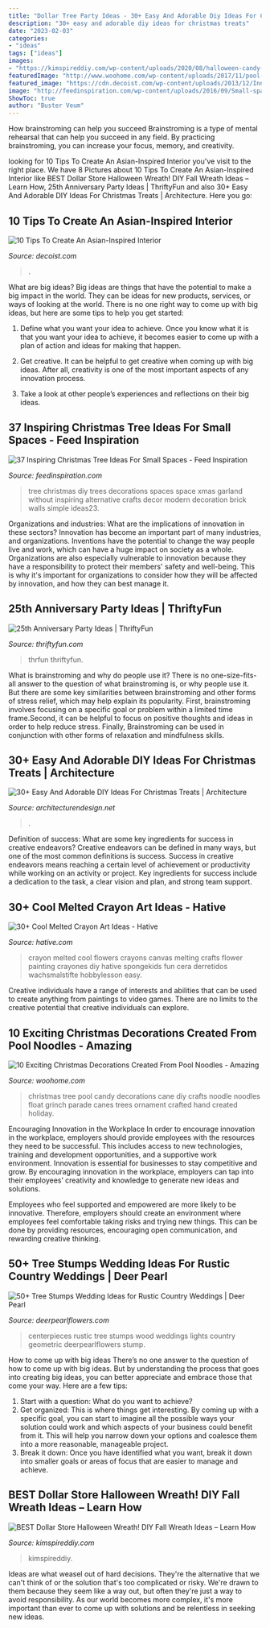 ```yaml
---
title: "Dollar Tree Party Ideas - 30+ Easy And Adorable Diy Ideas For Christmas Treats"
description: "30+ easy and adorable diy ideas for christmas treats"
date: "2023-02-03"
categories:
- "ideas"
tags: ["ideas"]
images:
- "https://kimspireddiy.com/wp-content/uploads/2020/08/halloween-candy-wreath-1-1.jpg"
featuredImage: "http://www.woohome.com/wp-content/uploads/2017/11/pool-noodle-projects-for-christmas-4.jpg"
featured_image: "https://cdn.decoist.com/wp-content/uploads/2013/12/Innoavatine-DIY-Oriental-decor-ideas.jpg"
image: "http://feedinspiration.com/wp-content/uploads/2016/09/Small-space-wall-Christmas-tree.jpg"
ShowToc: true
author: "Buster Veum"
---
```



How brainstroming can help you succeed
Brainstroming is a type of mental rehearsal that can help you succeed in any field. By practicing brainstroming, you can increase your focus, memory, and creativity.

	

		
looking for 10 Tips To Create An Asian-Inspired Interior you've visit to the right place. We have 8 Pictures about 10 Tips To Create An Asian-Inspired Interior like BEST Dollar Store Halloween Wreath! DIY Fall Wreath Ideas – Learn How, 25th Anniversary Party Ideas | ThriftyFun and also 30+ Easy And Adorable DIY Ideas For Christmas Treats | Architecture. Here you go:
		
    
## 10 Tips To Create An Asian-Inspired Interior

<img loading=lazy src="https://cdn.decoist.com/wp-content/uploads/2013/12/Innoavatine-DIY-Oriental-decor-ideas.jpg" onerror="this.onerror=null;this.src='https://tse1.mm.bing.net/th?id=OIP.NalTaUR8gxoaQuPbGhbJNAHaKP&amp;pid=15.1';" alt="10 Tips To Create An Asian-Inspired Interior">

_Source: decoist.com_

>. 

	

What are big ideas?
Big ideas are things that have the potential to make a big impact in the world. They can be ideas for new products, services, or ways of looking at the world. There is no one right way to come up with big ideas, but here are some tips to help you get started:
1. Define what you want your idea to achieve. Once you know what it is that you want your idea to achieve, it becomes easier to come up with a plan of action and ideas for making that happen.

2. Get creative. It can be helpful to get creative when coming up with big ideas. After all, creativity is one of the most important aspects of any innovation process.

3. Take a look at other people’s experiences and reflections on their big ideas.

    
## 37 Inspiring Christmas Tree Ideas For Small Spaces - Feed Inspiration

<img loading=lazy src="http://feedinspiration.com/wp-content/uploads/2016/09/Small-space-wall-Christmas-tree.jpg" onerror="this.onerror=null;this.src='https://tse1.mm.bing.net/th?id=OIP.I9gE8aXZvqLgixBAJcDCegHaJ6&amp;pid=15.1';" alt="37 Inspiring Christmas Tree Ideas For Small Spaces - Feed Inspiration">

_Source: feedinspiration.com_

>tree christmas diy trees decorations spaces space xmas garland without inspiring alternative crafts decor modern decoration brick walls simple ideas23. 

	

Organizations and industries: What are the implications of innovation in these sectors?
Innovation has become an important part of many industries, and organizations. Inventions have the potential to change the way people live and work, which can have a huge impact on society as a whole. Organizations are also especially vulnerable to innovation because they have a responsibility to protect their members' safety and well-being. This is why it's important for organizations to consider how they will be affected by innovation, and how they can best manage it.

    
## 25th Anniversary Party Ideas | ThriftyFun

<img loading=lazy src="https://img.thrfun.com/img/003/237/memorytree2_l.jpg" onerror="this.onerror=null;this.src='https://tse2.mm.bing.net/th?id=OIP.J5vKZ4D_9nKikcJH1wBDrgHaKu&amp;pid=15.1';" alt="25th Anniversary Party Ideas | ThriftyFun">

_Source: thriftyfun.com_

>thrfun thriftyfun. 

	

What is brainstroming and why do people use it?
There is no one-size-fits-all answer to the question of what brainstroming is, or why people use it. But there are some key similarities between brainstroming and other forms of stress relief, which may help explain its popularity. First, brainstroming involves focusing on a specific goal or problem within a limited time frame.Second, it can be helpful to focus on positive thoughts and ideas in order to help reduce stress. Finally, Brainstroming can be used in conjunction with other forms of relaxation and mindfulness skills.

    
## 30+ Easy And Adorable DIY Ideas For Christmas Treats | Architecture

<img loading=lazy src="https://cdn.architecturendesign.net/wp-content/uploads/2014/11/AD-DIY-Christmas-Treats-Anyone-Can-Make-25.jpg" onerror="this.onerror=null;this.src='https://tse3.mm.bing.net/th?id=OIP.RpPx8ERTjusPXIb6qPwjqQHaHa&amp;pid=15.1';" alt="30+ Easy And Adorable DIY Ideas For Christmas Treats | Architecture">

_Source: architecturendesign.net_

>. 

	

Definition of success: What are some key ingredients for success in creative endeavors?
Creative endeavors can be defined in many ways, but one of the most common definitions is success. Success in creative endeavors means reaching a certain level of achievement or productivity while working on an activity or project. Key ingredients for success include a dedication to the task, a clear vision and plan, and strong team support.

    
## 30+ Cool Melted Crayon Art Ideas - Hative

<img loading=lazy src="https://hative.com/wp-content/uploads/2014/04/melted-crayon-art/15-flowers.jpg" onerror="this.onerror=null;this.src='https://tse4.mm.bing.net/th?id=OIP.p_TA_XRZ23g6XZfcSJzzNwHaJ6&amp;pid=15.1';" alt="30+ Cool Melted Crayon Art Ideas - Hative">

_Source: hative.com_

>crayon melted cool flowers crayons canvas melting crafts flower painting crayones diy hative spongekids fun cera derretidos wachsmalstifte hobbylesson easy. 

	

Creative individuals have a range of interests and abilities that can be used to create anything from paintings to video games. There are no limits to the creative potential that creative individuals can explore.

    
## 10 Exciting Christmas Decorations Created From Pool Noodles - Amazing

<img loading=lazy src="http://www.woohome.com/wp-content/uploads/2017/11/pool-noodle-projects-for-christmas-4.jpg" onerror="this.onerror=null;this.src='https://tse4.mm.bing.net/th?id=OIP.cj1aqKVhHVu8nPQTrZ6CmQHaJ4&amp;pid=15.1';" alt="10 Exciting Christmas Decorations Created From Pool Noodles - Amazing">

_Source: woohome.com_

>christmas tree pool candy decorations cane diy crafts noodle noodles float grinch parade canes trees ornament crafted hand created holiday. 

	

Encouraging Innovation in the Workplace
In order to encourage innovation in the workplace, employers should provide employees with the resources they need to be successful. This includes access to new technologies, training and development opportunities, and a supportive work environment.
Innovation is essential for businesses to stay competitive and grow. By encouraging innovation in the workplace, employers can tap into their employees’ creativity and knowledge to generate new ideas and solutions.

Employees who feel supported and empowered are more likely to be innovative. Therefore, employers should create an environment where employees feel comfortable taking risks and trying new things. This can be done by providing resources, encouraging open communication, and rewarding creative thinking.

    
## 50+ Tree Stumps Wedding Ideas For Rustic Country Weddings | Deer Pearl

<img loading=lazy src="http://www.deerpearlflowers.com/wp-content/uploads/2015/05/Rustic-wedding-ideas-geometric-wedding-centerpieces-with-lights-and-wood.jpg" onerror="this.onerror=null;this.src='https://tse2.mm.bing.net/th?id=OIP.DPHhFdpOuNcByemRTUQcNgHaLI&amp;pid=15.1';" alt="50+ Tree Stumps Wedding Ideas for Rustic Country Weddings | Deer Pearl">

_Source: deerpearlflowers.com_

>centerpieces rustic tree stumps wood weddings lights country geometric deerpearlflowers stump. 

	

How to come up with big ideas
There’s no one answer to the question of how to come up with big ideas. But by understanding the process that goes into creating big ideas, you can better appreciate and embrace those that come your way. Here are a few tips:
1. Start with a question: What do you want to achieve?
2. Get organized: This is where things get interesting. By coming up with a specific goal, you can start to imagine all the possible ways your solution could work and which aspects of your business could benefit from it. This will help you narrow down your options and coalesce them into a more reasonable, manageable project.
3. Break it down: Once you have identified what you want, break it down into smaller goals or areas of focus that are easier to manage and achieve.

    
## BEST Dollar Store Halloween Wreath! DIY Fall Wreath Ideas – Learn How

<img loading=lazy src="https://kimspireddiy.com/wp-content/uploads/2020/08/halloween-candy-wreath-1-1.jpg" onerror="this.onerror=null;this.src='https://tse1.mm.bing.net/th?id=OIP.TIff6YQYohrR7FN0rreEywHaLH&amp;pid=15.1';" alt="BEST Dollar Store Halloween Wreath! DIY Fall Wreath Ideas – Learn How">

_Source: kimspireddiy.com_

>kimspireddiy. 

	

Ideas are what weasel out of hard decisions. They're the alternative that we can't think of or the solution that's too complicated or risky. We're drawn to them because they seem like a way out, but often they're just a way to avoid responsibility. As our world becomes more complex, it's more important than ever to come up with solutions and be relentless in seeking new ideas.

